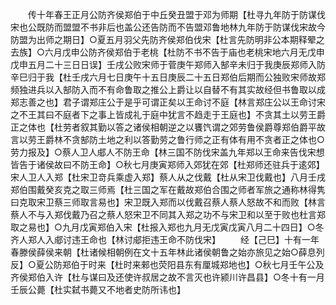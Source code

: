 <!-- { "loadSidebar": true } -->
　　传十年春王正月公防齐侯郑伯于中丘癸丑盟于邓为师期【杜寻九年防于防谋伐宋也公既防而盟盟不书非后也盖公还告防而不告盟邓鲁地林九年防于防谋伐宋故今防盟为出师之期日】○夏五月羽父先防齐侯郑伯伐宋【杜言先防明非公本期释翚之去族】○六月戊申公防齐侯郑伯于老桃【杜防不书不告于庙也老桃宋地六月无戊申戊申五月二十三日日误】壬戌公败宋师于菅庚午郑师入郜辛未归于我庚辰郑师入防辛巳归于我【杜壬戌六月七日庚午十五日庚辰二十五日郑伯后期而公独败宋师故郑频独进兵以入郜防入而不有命鲁取之推公上爵让以自替不有其实故经但书鲁取以成郑志善之也】君子谓郑庄公于是乎可谓正矣以王命讨不庭【林言郑庄公以王命讨宋之不王其曰不庭者下之事上皆成礼于庭中犹言不趋走于王庭也】不贪其土以劳王爵正之体也【杜劳者叙其勤以答之诸侯相朝逆之以饔饩谓之郊劳鲁侯爵尊郑伯爵平故言以劳王爵林不贪郜防土地之利以答勤劳之鲁行师之正有体有用不贪者正之体也○劳力报及】○蔡人卫人郕人不防王命【林三国不防伐宋盖九年郑以王命来告伐宋想皆告于诸侯故曰不防王命】○秋七月庚寅郑师入郊犹在郊【杜郑师还驻兵于逺郊】宋人卫人入郑【杜宋卫竒兵乘虚入郑】蔡人从之伐戴【杜从宋卫伐戴也】八月壬戌郑伯围戴癸亥克之取三师焉【杜三国之军在戴故郑伯合围之师者军旅之通称林得隽曰克取宋卫蔡三师取言易也】宋卫既入郑而以伐戴召蔡人蔡人怒故不和而败【林言蔡人不与入郑伐戴乃召之蔡人怒宋卫不同其入郑之功不与宋卫和以至于败也杜言郑取之易也】○九月戊寅郑伯入宋【杜报入郑也九月无戊寅戊寅八月二十四日】○冬齐人郑人入郕讨违王命也【林讨郕拒违王命不防伐宋】
　　经【己巳】十有一年春滕侯薛侯来朝【杜诸候相朝例在文十五年林此诸侯朝鲁之始亦旅见之始○薛息列反】○夏公防郑伯于时来【杜时来郲也荧阳县东有厘城郑地也】○秋七月壬午公及齐侯郑伯入许【杜与谋曰及还使许叔居之故不言灭也许颍川许昌县】○冬十有一月壬辰公薨【杜实弑书薨又不地者史防所讳也】
